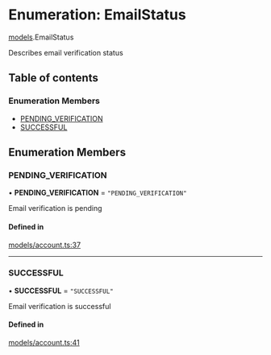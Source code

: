 # Enumeration: EmailStatus

[models](../wiki/models).EmailStatus

Describes email verification status

## Table of contents

### Enumeration Members

- [PENDING\_VERIFICATION](../wiki/models.EmailStatus#pending_verification)
- [SUCCESSFUL](../wiki/models.EmailStatus#successful)

## Enumeration Members

### PENDING\_VERIFICATION

• **PENDING\_VERIFICATION** = ``"PENDING_VERIFICATION"``

Email verification is pending

#### Defined in

[models/account.ts:37](https://gitlab.com/baliganikhil/blackmirror-sdk/-/blob/349365c/src/models/account.ts#L37)

___

### SUCCESSFUL

• **SUCCESSFUL** = ``"SUCCESSFUL"``

Email verification is successful

#### Defined in

[models/account.ts:41](https://gitlab.com/baliganikhil/blackmirror-sdk/-/blob/349365c/src/models/account.ts#L41)

